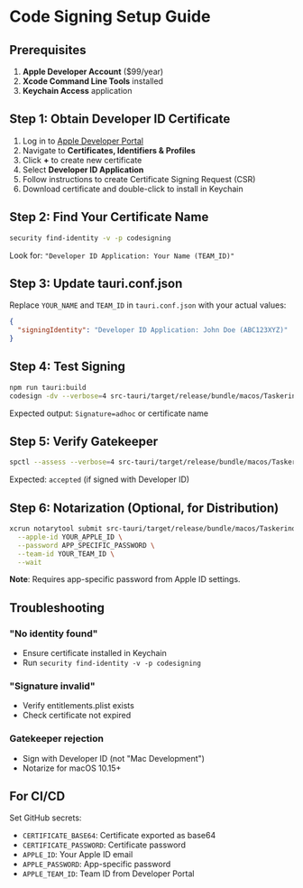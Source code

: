 # Code Signing Setup Guide

## Prerequisites

1. **Apple Developer Account** ($99/year)
2. **Xcode Command Line Tools** installed
3. **Keychain Access** application

## Step 1: Obtain Developer ID Certificate

1. Log in to [Apple Developer Portal](https://developer.apple.com)
2. Navigate to **Certificates, Identifiers & Profiles**
3. Click **+** to create new certificate
4. Select **Developer ID Application**
5. Follow instructions to create Certificate Signing Request (CSR)
6. Download certificate and double-click to install in Keychain

## Step 2: Find Your Certificate Name

```bash
security find-identity -v -p codesigning
```

Look for: `"Developer ID Application: Your Name (TEAM_ID)"`

## Step 3: Update tauri.conf.json

Replace `YOUR_NAME` and `TEAM_ID` in `tauri.conf.json` with your actual values:

```json
{
  "signingIdentity": "Developer ID Application: John Doe (ABC123XYZ)"
}
```

## Step 4: Test Signing

```bash
npm run tauri:build
codesign -dv --verbose=4 src-tauri/target/release/bundle/macos/Taskerino.app
```

Expected output: `Signature=adhoc` or certificate name

## Step 5: Verify Gatekeeper

```bash
spctl --assess --verbose=4 src-tauri/target/release/bundle/macos/Taskerino.app
```

Expected: `accepted` (if signed with Developer ID)

## Step 6: Notarization (Optional, for Distribution)

```bash
xcrun notarytool submit src-tauri/target/release/bundle/macos/Taskerino.dmg \
  --apple-id YOUR_APPLE_ID \
  --password APP_SPECIFIC_PASSWORD \
  --team-id YOUR_TEAM_ID \
  --wait
```

**Note**: Requires app-specific password from Apple ID settings.

## Troubleshooting

### "No identity found"
- Ensure certificate installed in Keychain
- Run `security find-identity -v -p codesigning`

### "Signature invalid"
- Verify entitlements.plist exists
- Check certificate not expired

### Gatekeeper rejection
- Sign with Developer ID (not "Mac Development")
- Notarize for macOS 10.15+

## For CI/CD

Set GitHub secrets:
- `CERTIFICATE_BASE64`: Certificate exported as base64
- `CERTIFICATE_PASSWORD`: Certificate password
- `APPLE_ID`: Your Apple ID email
- `APPLE_PASSWORD`: App-specific password
- `APPLE_TEAM_ID`: Team ID from Developer Portal
